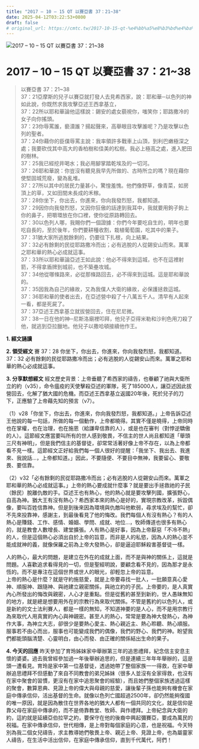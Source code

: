 ```yaml
---
title: "2017 – 10 – 15 QT 以賽亞書 37：21~38"
date: 2025-04-12T03:22:53+0800
draft: false
# original_url: https://cmtc.tw/2017-10-15-qt-%e4%bb%a5%e8%b3%bd%e4%ba%9e%e6%9b%b8-37%ef%bc%9a2138
---
```


![2017 – 10 – 15 QT 以賽亞書 37：21\~38](/images/qt.jpg   "2017 – 10 – 15 QT 以賽亞書 37：21\~38")

# 2017 – 10 – 15 QT 以賽亞書 37：21\~38

> 以賽亞書 37：21\~38  
> 37：21亞摩斯的兒子以賽亞就打發人去見希西家，說：耶和華─以色列的神如此說，你既然求我攻擊亞述王西拿基立，  
> 37：22所以耶和華論他這樣說：錫安的處女藐視你，嗤笑你；耶路撒冷的女子向你搖頭。  
> 37：23你辱罵誰，褻瀆誰？揚起聲來，高舉眼目攻擊誰呢？乃是攻擊以色列的聖者。  
> 37：24你藉你的臣僕辱罵主說：我率領許多戰車上山頂，到利巴嫩極深之處；我要砍伐其中高大的香柏樹和佳美的松樹。我必上極高之處，進入肥田的樹林。  
> 37：25我已經挖井喝水；我必用腳掌踏乾埃及的一切河。  
> 37：26耶和華說：你豈沒有聽見我早先所做的、古時所立的嗎？現在藉你使堅固城荒廢，變為亂堆。  
> 37：27所以其中的居民力量甚小，驚惶羞愧。他們像野草，像青菜，如房頂上的草，又如田間未長成的禾稼。  
> 37：28你坐下，你出去，你進來，你向我發烈怒，我都知道。  
> 37：29因你向我發烈怒，又因你狂傲的話達到我耳中，我就要用鉤子鉤上你的鼻子，把嚼環放在你口裡，使你從原路轉回去。  
> 37：30以色列人哪，我賜你們一個證據：你們今年要吃自生的，明年也要吃自長的，至於後年，你們要耕種收割，栽植葡萄園，吃其中的果子。  
> 37：31猶大家所逃脫餘剩的，仍要往下扎根，向上結果。  
> 37：32必有餘剩的民從耶路撒冷而出；必有逃脫的人從錫安山而來。萬軍之耶和華的熱心必成就這事。  
> 37：33所以耶和華論亞述王如此說：他必不得來到這城，也不在這裡射箭，不得拿盾牌到城前，也不築壘攻城。  
> 37：34他從哪條路來，必從那條路回去，必不得來到這城。這是耶和華說的。  
> 37：35因我為自己的緣故，又為我僕人大衛的緣故，必保護拯救這城。  
> 37：36耶和華的使者出去，在亞述營中殺了十八萬五千人。清早有人起來一看，都是死屍了。  
> 37：37亞述王西拿基立就拔營回去，住在尼尼微。  
> 37：38一日在他的神─尼斯洛廟裡叩拜，他兒子亞得米勒和沙利色用刀殺了他，就逃到亞拉臘地。他兒子以撒哈頓接續他作王。

**1. 經文誦讀**

**2. 領受經文**
賽 37：28 你坐下，你出去，你進來，你向我發烈怒，我都知道。  
37：32 必有餘剩的民從耶路撒冷而出；必有逃脫的人從錫安山而來。萬軍之耶和華的熱心必成就這事。

**3. 分享默想經文**
經文歷史背景：上帝垂聽了希西家的禱告，也眷顧了祂與大衛所立的約（v35），命令瘟疫的天使擊殺亞述的軍隊，死了185000人，讓亞述因此拔營回去，化解了猶大國的危機。而亞述王西拿基立返國20年後，死於兒子的刀下，正應驗了上帝藉先知的預言（v7）。

（1）v28「你坐下，你出去，你進來，你向我發烈怒，我都知道。」上帝告訴亞述王他說的每一句話，所做的每一個動作，上帝都曉得。其實不僅是曉得，上帝同時也在掌權，也在治理，也在施恩（給謙卑信靠的人），或是也在審判（對悖逆驕傲的人）。這節經文應當要叫所有的世人感到敬畏，不信主的世人尚且都知道「舉頭三尺有神明」，但是我們信主的基督徒，卻常常活著好像上帝不存在，以為上帝都看不見一樣。這節經文正好給我們每一個人很好的提醒：「我坐下、我出去、我進來、我說話…，上帝都知道。」因此，不要隨便、不要目中無神，我要留心、要敬畏、要信靠。

（2）v32「必有餘剩的民從耶路撒冷而出；必有逃脫的人從錫安山而來。萬軍之耶和華的熱心必成就這事。」上帝的熱心要成就什麼事？就是要出手拯救祂的子民（餘民）脫離仇敵的手。亞述王也有熱心，他的熱心就是要攻擊列國，擴張野心，自高為神。猶大王有沒有熱心？希西家本來的熱心是好的，實現宗教改革，拆毀偶像，要叫百姓信靠神。但是到後來因為環境與仇敵叫他軟弱，尋求埃及的幫忙，卻不先來投靠神，感謝主，到最後看見了他的悔改。我們每個人有沒有熱心？有的人熱心是賺錢、工作、感情、婚姻、學問、成就、地位…，牧師傳道也很多有熱心的，就是教會人數增長、建堂擴張。人有熱心是好事，因為上帝厭惡「不冷不熱」的人，但是這個熱心必須出自於上帝的旨意，而非是人的私慾，因為人的熱心並不能成就神的義，就像保羅之前為上帝大發熱心，卻是逼迫耶穌殺害基督徒一樣。

人的熱心，最大的問題，是建立在外在的成就上面，而不是與神的關係上，這就是問題。人喜歡追求看得見的一切，但是聖經明說，要顧念看不見的，因為那才是永恆的。而不是專注在這個世界或世人的眼光，卻輕忽上帝的旨意。  
上帝的熱心是什麼？就是守約施慈愛，就是上帝要尋找一批人，一批願意真心愛神、順服神、跟隨神、與祂建立親密關係，與祂立約的子民。上帝要的，是人真實內心所發出的悔改與親密，人心才是重點。但是從舊約甚至到新約，世人愚昧無知的地方，就是總是想要用外在的宗教行為來取代關係。不管是舊約的以色列人，或是新約的文士法利賽人，都是一樣的無知，不知道神要的是人心，而不是用宗教行為來取代人用真實的內心與神親密。甚至人的熱心，常常是要為神大發熱心，為神作大事，為神立大志，卻很少是要熱心愛主、熱心親近主、熱心聆聽、熱心順服。服事若不由心而出，服事也可能變成我們的偶像，我們的野心、我們的神。盼望我們都能頭腦清楚、心靈明白，由心而發、由正確的關係結出生命的果子。

**4. 今天的回應**
昨天參加了育玲姊妹家中舉辦第三年的追思禮拜，紀念信主安息主懷的婆婆。過去我曾經參加過一年後舉辦追思的，但是連續三年年年舉辦的，這是頭一遭看見。育玲是家中第一位基督徒，透過她帶了整個家族一一得救，在家中舉辦追思禮拜不但感動了來自不同教會的弟兄姊妹（很多人並沒有全家得救，也沒有在家中聚會的習慣，更沒有在家中追思聚會的經驗），而且她們整個家族透過這樣的聚會，數算恩典、見證上帝的偉大與母親的慈愛，讓後輩子孫也能夠有機會在家庭中傳承信仰，活出基督的生命。就像以色列亡國超過2500年，卻仍然能夠復國的唯一原因，就是因為散住在世界各地的猶大人都有一個共同的文化，就是信仰是靠父母在家庭中傳承的，而不是倚靠教堂、牧師、與作禮拜。上帝紀念與大衛的約，這約就是延續亞伯拉罕之約，要保守在他的後裔中興起彌賽亞，要成為萬民的祝福。在家中傳承信仰，世代相傳，是上帝對每個家庭的心意，也是祝福。今天特別為我二個女兒禱告，求主教導她們敬畏上帝、親近上帝、見證上帝，也為屬靈家人禱告，在生活中活出信仰，在家庭中傳承信仰，直到千代萬代，阿們！
